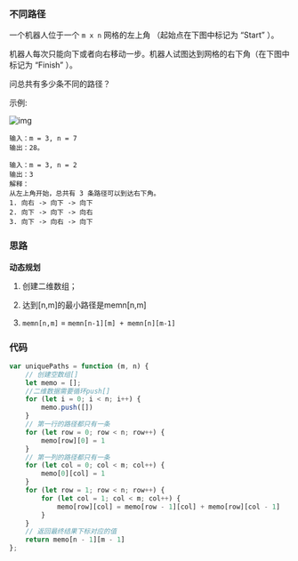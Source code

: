 ### 不同路径

一个机器人位于一个 `m x n` 网格的左上角 （起始点在下图中标记为 “Start” ）。

机器人每次只能向下或者向右移动一步。机器人试图达到网格的右下角（在下图中标记为 “Finish” ）。

问总共有多少条不同的路径？

示例:

![img](https://assets.leetcode.com/uploads/2018/10/22/robot_maze.png)

```
输入：m = 3, n = 7
输出：28。

输入：m = 3, n = 2
输出：3
解释：
从左上角开始，总共有 3 条路径可以到达右下角。
1. 向右 -> 向下 -> 向下
2. 向下 -> 向下 -> 向右
3. 向下 -> 向右 -> 向下
```

### 思路

**动态规划**

1. 创建二维数组；

2. 达到[n,m]的最小路径是memn[n,m]

3. `memn[n,m]` = `memn[n-1][m] + memn[n][m-1]`

### 代码

```js
var uniquePaths = function (m, n) {
    // 创建空数组[]
    let memo = [];
    //二维数据需要循环push[]
    for (let i = 0; i < n; i++) {
        memo.push([])
    }
    // 第一行的路径都只有一条
    for (let row = 0; row < n; row++) {
        memo[row][0] = 1
    }
    // 第一列的路径都只有一条
    for (let col = 0; col < m; col++) {
        memo[0][col] = 1
    }
    for (let row = 1; row < n; row++) {
        for (let col = 1; col < m; col++) {
            memo[row][col] = memo[row - 1][col] + memo[row][col - 1]
        }
    }
    // 返回最终结果下标对应的值
    return memo[n - 1][m - 1]
};
```



